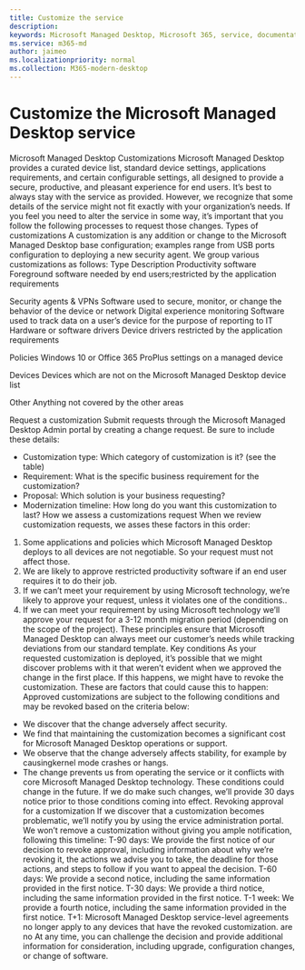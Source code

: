 ```yaml
---
title: Customize the service
description: 
keywords: Microsoft Managed Desktop, Microsoft 365, service, documentation
ms.service: m365-md
author: jaimeo
ms.localizationpriority: normal
ms.collection: M365-modern-desktop
---
```


# Customize the Microsoft Managed Desktop service

Microsoft Managed Desktop Customizations
Microsoft Managed Desktop provides a curated device list,  standard device settings, applications requirements, and certain configurable settings, all designed to provide a secure, productive, and pleasant experience for end users. It’s best to always stay with the service as provided. However, we recognize that some details of the service might not fit exactly with your organization’s needs.   If you feel you need to alter the service in some way, it’s important that you follow the following processes to request those changes. 
Types of customizations
A customization is any addition or change to the Microsoft Managed Desktop base configuration; examples range from USB ports configuration to deploying a new security agent. We group various customizations as follows:
Type 	Description
Productivity software
Foreground software needed by end users;restricted by the application requirements

Security agents & VPNs	Software used to secure, monitor, or change the behavior of the device or network
Digital experience monitoring 
Software used to track data on a user’s device for the purpose of reporting to IT
Hardware or software drivers
Device drivers restricted by the application requirements

Policies
Windows 10 or Office 365 ProPlus settings on a managed device

Devices	Devices which are not on the Microsoft Managed Desktop device list

Other	Anything not covered by the other areas

 
Request a customization
Submit requests through the Microsoft Managed Desktop Admin portal by creating a change request. Be sure to include these details:
-	Customization type: Which category of customization is it? (see the table)
-	Requirement: What is the specific business requirement for the customization?
-	Proposal: Which solution is your business requesting?
-	Modernization timeline: How long do you want this customization to last? 
How we assess a customizations request
When we review customization requests, we asses these factors in this order: 
1.	Some applications and policies which Microsoft Managed Desktop deploys to all devices are not negotiable. So your request must not affect those.
2.	We are likely to approve restricted productivity software if an end user requires it to do their job.
3.	If we can’t meet your requirement by using Microsoft technology, we’re likely to approve your request, unless it violates one of the conditions<internal link>.. 
4.	If we can meet your requirement by using Microsoft technology we’ll approve your request for a 3-12 month migration period (depending on the scope of the project). 
These principles ensure that Microsoft Managed Desktop can always meet our customer’s needs while tracking deviations from our standard template. 
Key conditions
As your requested customization is deployed, it’s possible that we might discover problems with it that weren’t evident when we approved the change in the first place. If this happens, we might have to revoke the customization. These are factors that could cause this to happen:
Approved customizations are subject to the following conditions and may be revoked based on the criteria below:
-	We discover that the change adversely affect security. 
-	We find that maintaining the customization becomes a significant cost for Microsoft Managed Desktop operations or support.
-	We observe that the change adversely affects stability, for example by causingkernel mode crashes or hangs.
-	The change prevents us from operating the service or it conflicts with core Microsoft Managed Desktop technology.
These conditions could change in the future. If we do make such changes, we’ll provide 30 days notice prior to those conditions coming into effect. 
Revoking approval for a customization
If we discover that a customization becomes problematic, we’ll notify you by using the ervice administration portal. We won’t remove a customization without giving you ample notification, following this timeline: T-90 days: We provide the first notice of our decision to revoke approval, including information about why we’re revoking it, the actions we advise you to take, the deadline for those actions, and steps to follow if you want to appeal the decision. T-60 days: We provide a second notice, including the same information provided in the first notice. T-30 days: We provide a third notice, including the same information provided in the first notice. T-1 week: We provide a fourth notice, including the same information provided in the first notice.
T+1: Microsoft Managed Desktop service-level agreements no longer apply to any devices that have the revoked customization. are no At any time, you can challenge the decision and provide additional information for consideration, including upgrade, configuration changes, or change of software. 

